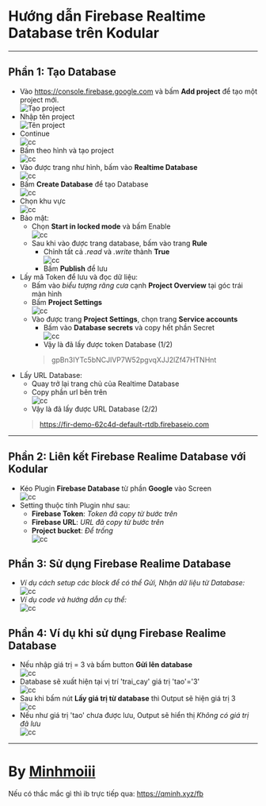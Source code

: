 # Hướng dẫn Firebase Realtime Database trên Kodular
--------------
## Phần 1: Tạo Database
- Vào https://console.firebase.google.com và bấm **Add project** để tạo một project mới.<br>
![Tạo project](firebase/Capture.PNG)
- Nhập tên project<br>
![Tên project](firebase/Capture1.PNG)
- Continue<br>
![cc](firebase/Capture2.PNG)
- Bấm theo hình và tạo project<br>
![cc](firebase/Capture3.PNG)
- Vào được trang như hình, bấm vào **Realtime Database**<br>
![cc](firebase/Capture4.PNG)
- Bấm **Create Database** để tạo Database<br>
![cc](firebase/Capture5.PNG)
- Chọn khu vực<br>
![cc](firebase/Capture6.PNG)
- Bảo mật:
  - Chọn **Start in locked mode** và bấm Enable<br>
![cc](firebase/Capture7.PNG)
  - Sau khi vào được trang database, bấm vào trang **Rule**
    - Chỉnh tất cả *.read* và *.write* thành **True**<br>
![cc](firebase/Capture8.PNG)
    - Bấm **Publish** để lưu
- Lấy mã Token để lưu và đọc dữ liệu:
  - Bấm vào *biểu tượng răng cưa* cạnh **Project Overview** tại góc trái màn hình
  - Bấm **Project Settings**<br>
![cc](firebase/Capture9.PNG)
  - Vào được trang **Project Settings**, chọn trang **Service accounts**
    - Bấm vào **Database secrets** và copy hết phần Secret<br>
![cc](firebase/Capture23.PNG)
    - Vậy là đã lấy được token Database (1/2)
    > gpBn3IYTc5bNCJlVP7W52pgvqXJJ2lZf47HTNHnt
- Lấy URL Database:
  - Quay trở lại trang chủ của Realtime Database
  - Copy phần url bên trên<br>
![cc](firebase/Capture16.PNG)
  - Vậy là đã lấy được URL Database (2/2)
  > https://fir-demo-62c4d-default-rtdb.firebaseio.com
****

## Phần 2: Liên kết Firebase Realime Database với Kodular
- Kéo Plugin **Firebase Database** từ phần **Google** vào Screen<br>
![cc](firebase/Capture14.PNG)
- Setting thuộc tính Plugin như sau:
  - **Firebase Token**: *Token đã copy từ bước trên*
  - **Firebase URL**: *URL đã copy từ bước trên*
  - **Project bucket**: *Để trống*<br>
  ![cc](firebase/Capture24.PNG)

## Phần 3: Sử dụng Firebase Realime Database
- *Ví dụ cách setup các block để có thể Gửi, Nhận dữ liệu từ Database:*<br>
![cc](firebase/Capture17.PNG)
- *Ví dụ code và hướng dẫn cụ thể:*<br>
![cc](firebase/Capture18.PNG)

## Phần 4: Ví dụ khi sử dụng Firebase Realime Database
- Nếu nhập giá trị = 3 và bấm button **Gửi lên database**<br>
![cc](firebase/Capture19.PNG)
- Database sẽ xuất hiện tại vị trí 'trai_cay' giá trị 'tao'='3' <br>
![cc](firebase/Capture20.PNG)
- Sau khi bấm nút **Lấy giá trị từ database** thì Output sẽ hiện giá trị 3<br>
![cc](firebase/Capture21.PNG)
- Nếu như giá trị 'tao' chưa được lưu, Output sẽ hiển thị *Không có giá trị đã lưu*<br>
![cc](firebase/Capture22.PNG)

***
# By [Minhmoiii](https://qminh.xyz/fb)
Nếu có thắc mắc gì thì ib trực tiếp qua: https://qminh.xyz/fb

